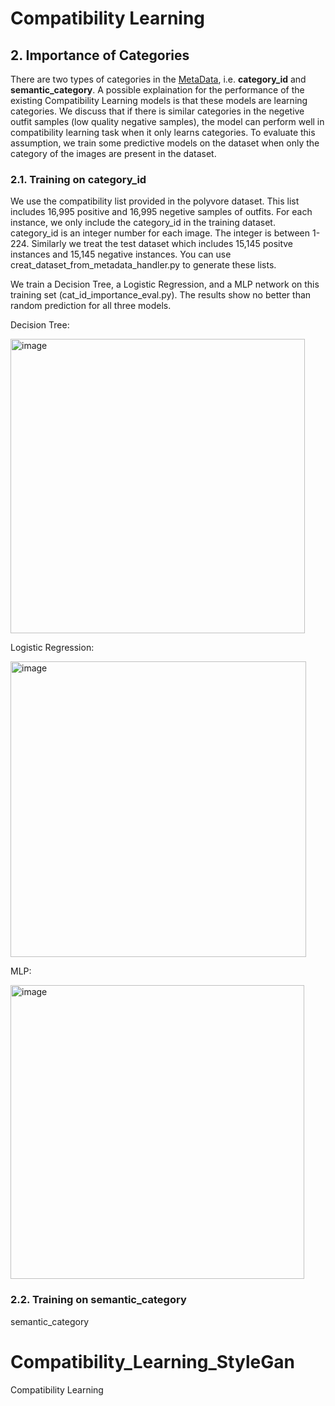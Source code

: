 # Compatibility Learning



## 2. Importance of Categories

There are two types of categories in the [MetaData](https://drive.google.com/file/d/13-J4fAPZahauaGycw3j_YvbAHO7tOTW5/view), i.e. **category_id** and **semantic_category**.
A possible explaination for the performance of the existing Compatibility Learning models is that these models are learning categories. We discuss that if there is similar categories in the negetive outfit samples (low quality negative samples), the model can perform well in compatibility learning task when it only learns categories. To evaluate this assumption, we train some predictive models on the dataset when only the category of the images are present in the dataset.

### 2.1. Training on category_id
We use the compatibility list provided in the polyvore dataset. This list includes 16,995 positive and 16,995 negetive samples of outfits. For each instance, we only include the category_id in the training dataset. category_id is an integer number for each image. The integer is between 1-224. Similarly we treat the test dataset which includes 15,145 positve instances and 15,145 negative instances. You can use creat_dataset_from_metadata_handler.py to generate these lists.

We train a Decision Tree, a Logistic Regression, and a MLP network on this training set (cat_id_importance_eval.py). The results show no better than random prediction for all three models.

Decision Tree:

<img width="471" alt="image" src="https://user-images.githubusercontent.com/71953974/130694146-ead84976-d5e8-4355-bef7-c08422a40841.png">

Logistic Regression:

<img width="473" alt="image" src="https://user-images.githubusercontent.com/71953974/130694283-58f08ece-b7a6-48a5-85a6-840da16bdc44.png">

MLP:

<img width="470" alt="image" src="https://user-images.githubusercontent.com/71953974/130694352-dbe64612-9393-4171-819f-23555b4317fb.png">

### 2.2. Training on semantic_category
semantic_category 

# Compatibility_Learning_StyleGan
Compatibility Learning 
